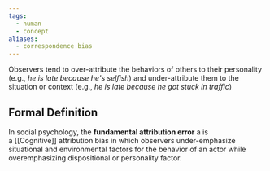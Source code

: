 ```yaml
---
tags:
  - human
  - concept
aliases:
  - correspondence bias
---
```

Observers tend to over-attribute the behaviors of others to their personality (e.g., _he is late because he's selfish_) and under-attribute them to the situation or context (e.g., _he is late because he got stuck in traffic_)
## Formal Definition
In social psychology, the **fundamental attribution error** a is a [[Cognitive]] attribution bias in which observers under-emphasize situational and environmental factors for the behavior of an actor while overemphasizing dispositional or personality factor.